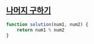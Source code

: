 ## <a href='https://school.programmers.co.kr/learn/courses/30/lessons/120810'>나머지 구하기</a>

```js
function solution(num1, num2) {
    return num1 % num2
}
```